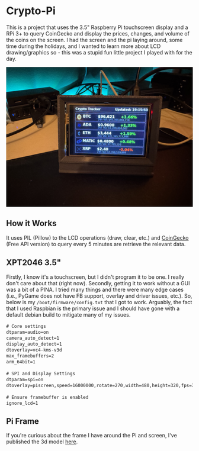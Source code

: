# Crypto-Pi

This is a project that uses the 3.5" Raspberry Pi touchscreen display and a RPi 3+ to query CoinGecko and display the prices, changes, and volume of the coins on the screen. I had the screen and the pi laying around, some time during the holidays, and I wanted to learn more about LCD drawing/graphics so - this was a stupid fun little project I played with for the day.

![](./data/image.jpg)

## How it Works

It uses PIL (Pillow) to the LCD operations (draw, clear, etc.) and [CoinGecko](https://docs.coingecko.com/v3.0.1/reference/introduction) (Free API version) to query every 5 minutes are retrieve the relevant data. 

## XPT2046 3.5"

Firstly, I know it's a touchscreen, but I didn't program it to be one. I really don't care about that (right now). Secondly, getting it to work without a GUI was a bit of a PINA. I tried many things and there were many edge cases (i.e., PyGame does not have FB support, overlay and driver issues, etc.). So, below is my `/boot/firmware/config.txt` that I got to work. Arguably, the fact that I used Raspbian is the primary issue and I should have gone with a default debian build to mitigate many of my issues.

```text
# Core settings
dtparam=audio=on
camera_auto_detect=1
display_auto_detect=1
dtoverlay=vc4-kms-v3d
max_framebuffers=2
arm_64bit=1

# SPI and Display Settings
dtparam=spi=on
dtoverlay=piscreen,speed=16000000,rotate=270,width=480,height=320,fps=30,txbuflen=32768

# Ensure framebuffer is enabled
ignore_lcd=1
```

## Pi Frame

If you're curious about the frame I have around the Pi and screen, I've published the 3d model [here](https://makerworld.com/en/models/943780#profileId-909957). 